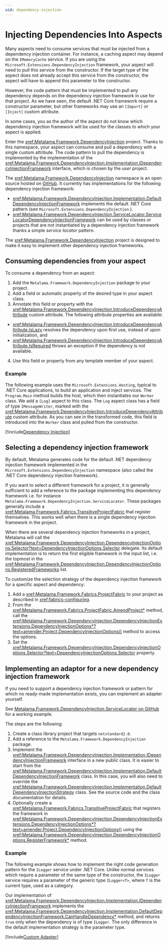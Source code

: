 ```yaml
---
uid: dependency-injection
---
```


# Injecting Dependencies Into Aspects

Many aspects need to consume services that must be injected from a dependency injection container. For instance, a caching aspect may depend on the `IMemoryCache` service. If you are using the `Microsoft.Extensions.DependencyInjection` framework, your aspect will need to pull this service from the constructor. If the target type of the aspect does not already accept this service from the constructor, the aspect will have to append this parameter to the constructor.

However, the code pattern that must be implemented to pull any dependency depends on the dependency injection framework in use for that project. As we have seen, the default .NET Core framework require a constructor parameter, but other  frameworks may use an `[Import]` or `[Inject]` custom attribute. 

In some cases, you as the author of the aspect do not know which dependency injection framework will be used for the classes to which your aspect is applied.

Enter the <xref:Metalama.Framework.DependencyInjection> project. Thanks to this namespace, your aspect can consume and pull a dependency with a single custom attribute. The code pattern to pull the dependency is implemented by the implementation of the <xref:Metalama.Framework.DependencyInjection.Implementation.IDependencyInjectionFramework> interface, which is chosen by the _user_ project. 

The <xref:Metalama.Framework.DependencyInjection> namespace is an open source hosted on [GitHub](https://github.com/postsharp/Metalama.Framework.Extensions). It currently has implementations for the following dependency injection framework:
* <xref:Metalama.Framework.DependencyInjection.Implementation.DefaultDependencyInjectionFramework> implements the default .NET Core pattern  (see `Microsoft.Extensions.DependencyInjection` ).
* <xref:Metalama.Framework.DependencyInjection.ServiceLocator.ServiceLocatorDependencyInjectionFramework> can be used by classes or projects that are not instantiated by a dependency injection framework thanks a simple _service locator_ pattern.

The <xref:Metalama.Framework.DependencyInjection> project is designed to make it easy to implement other dependency injection frameworks.


## Consuming dependencies from your aspect

To consume a dependency from an aspect:

1. Add the `Metalama.Framework.DependencyInjection` package to your project.
2. Add a field or automatic property of the desired type in your aspect class.
3. Annotate this field or property with the <xref:Metalama.Framework.DependencyInjection.IntroduceDependencyAttribute> custom attribute. The following attribute properties are available:
  * <xref:Metalama.Framework.DependencyInjection.IntroduceDependencyAttribute.IsLazy> resolves the dependency upon first use, instead of upon initialization, and
  * <xref:Metalama.Framework.DependencyInjection.IntroduceDependencyAttribute.IsRequired> throws an exception if the dependency is not available.
4. Use this field or property from any template member of your aspect.

### Example

The following example uses the `Microsoft.Extensions.Hosting`, typical to .NET Core applications, to build an application and inject services. The `Program.Main` method builds the host, which then instantiates our `Worker` class. We add a `[Log]` aspect to this class. The `Log` aspect class has a field of type `IMessageWriter`, marked with the <xref:Metalama.Framework.DependencyInjection.IntroduceDependencyAttribute> custom attribute. As you can see in the transformed code, this field is introduced into the `Worker` class and pulled from the constructor.

[!include[Dependency Injection](../../code/Metalama.Documentation.SampleCode.DependencyInjection/Hello.cs)]


## Selecting a dependency injection framework

By default, Metalama generates code for the default .NET dependency injection framework implemented in the ``Microsoft.Extensions.DependencyInjection`` namespace (also called the .NET Core dependency injection framework).

If you want to select a different framework for a project, it is generally sufficient to add a reference to the package implementing this dependency framework i.e. for instance `Metalama.Framework.DependencyInjection.ServiceLocator`. These packages generally include a <xref:Metalama.Framework.Fabrics.TransitiveProjectFabric> that register themselves. This works well when there is a single dependency injection framework in the project.

When there are several dependency injection frameworks in a project, Metalama will call the <xref:Metalama.Framework.DependencyInjection.DependencyInjectionOptions.Selector?text=DependencyInjectionOptions.Selector> delegate. Its default implementation is to return the first eligible framework in the input list, i.e. the topmost in the <xref:Metalama.Framework.DependencyInjection.DependencyInjectionOptions.RegisteredFrameworks> list. 

To customize the selection strategy of the dependency injection framework for a specific aspect and dependency:

1. Add a <xref:Metalama.Framework.Fabrics.ProjectFabric> to your project as described in <xref:fabrics-configuring>.
2. From the <xref:Metalama.Framework.Fabrics.ProjectFabric.AmendProject*> method, call the <xref:Metalama.Framework.DependencyInjection.DependencyInjectionExtensions.DependencyInjectionOptions*?text=amender.Project.DependencyInjectionOptions()> method to access the options.
3. Set the <xref:Metalama.Framework.DependencyInjection.DependencyInjectionOptions.Selector?text=DependencyInjectionOptions.Selector> property.

 
 ## Implementing an adaptor for a new dependency injection framework

 If you need to support a dependency injection framework or pattern for which no ready-made implementation exists, you can implement an adapter yourself.

 See [Metalama.Framework.DependencyInjection.ServiceLocator on GitHub](https://github.com/postsharp/Metalama.Framework.Extensions/tree/master/src/Metalama.Framework.DependencyInjection.ServiceLocator) for a working example.

 The steps are the following:

1. Create a class library project that targets `netstandard2.0`.
2. Add a reference to the `Metalama.Framework.DependencyInjection` package.
3. Implement the <xref:Metalama.Framework.DependencyInjection.Implementation.IDependencyInjectionFramework> interface in a new public class. It is easier to start from the <xref:Metalama.Framework.DependencyInjection.Implementation.DefaultDependencyInjectionFramework> class. In this case, you will also need to override the <xref:Metalama.Framework.DependencyInjection.Implementation.DefaultDependencyInjectionStrategy> class. See the source code and the class documentation for details.
4. Optionally create a <xref:Metalama.Framework.Fabrics.TransitiveProjectFabric> that registers the framework in <xref:Metalama.Framework.DependencyInjection.DependencyInjectionExtensions.DependencyInjectionOptions*?text=amender.Project.DependencyInjectionOptions()> using the <xref:Metalama.Framework.DependencyInjection.DependencyInjectionOptions.RegisterFramework*> method.

### Example

The following example shows how to implement the right code generation pattern for the `ILogger` service under .NET Core. Unlike normal services which require a parameter of the same type of the constructor, the `ILogger` service requires a parameter of the generic type `ILogger<T>`, where `T` is the current type, used as a category.

Our implementation of <xref:Metalama.Framework.DependencyInjection.Implementation.IDependencyInjectionFramework> implements the <xref:Metalama.Framework.DependencyInjection.Implementation.DefaultDependencyInjectionFramework.CanHandleDependency*> method, and returns `true` only when the dependency is of type `ILogger`. The only difference in the default implementation strategy is the parameter type.


[!include[Custom Adapter](../../code/Metalama.Documentation.SampleCode.DependencyInjection/CustomFramework.cs)]